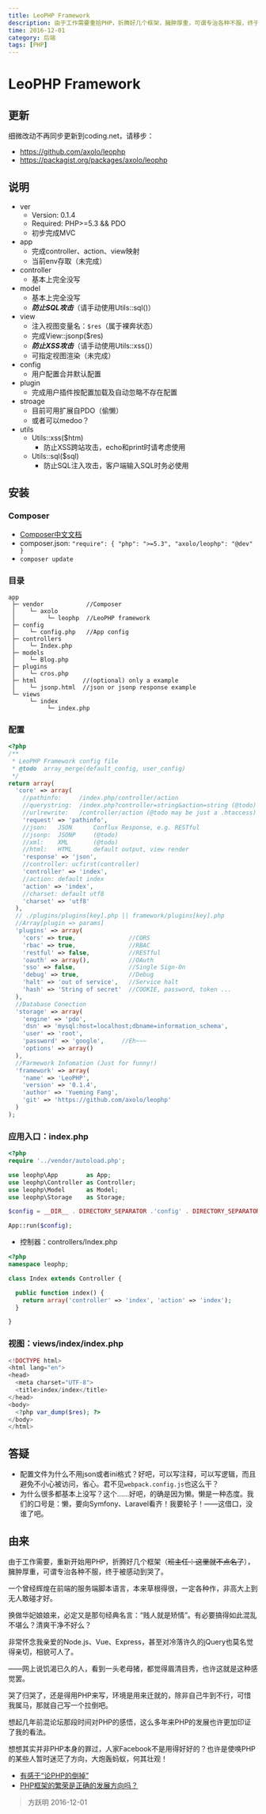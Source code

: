 ```yaml
---
title: LeoPHP Framework
description: 由于工作需要重拾PHP，折腾好几个框架，臃肿厚重，可谓专治各种不服，终于被感动到哭了。
time: 2016-12-01
category: 后端
tags: [PHP]
---
```


# LeoPHP Framework

## 更新

细微改动不再同步更新到coding.net，请移步：

- <https://github.com/axolo/leophp>
- <https://packagist.org/packages/axolo/leophp>

## 说明

- ver
  - Version: 0.1.4
  - Required: PHP>=5.3 && PDO
  - 初步完成MVC
- app
  - 完成controller、action、view映射
  - 当前env存取（未完成）
- controller
  - 基本上完全没写
- model
  - 基本上完全没写
  - ***防止SQL攻击***（请手动使用Utils::sql()）
- view
  - 注入视图变量名：`$res`（属于裸奔状态）
  - 完成View::jsonp($res)
  - ***防止XSS攻击***（请手动使用Utils::xss()）
  - 可指定视图渲染（未完成）
- config
  - 用户配置合并默认配置
- plugin
  - 完成用户插件按配置加载及自动忽略不存在配置
- stroage
  - 目前可用扩展自PDO（偷懒）
  - 或者可以medoo？
- utils
  - Utils::xss($htm)
    - 防止XSS跨站攻击，echo和print时请考虑使用
  - Utils::sql($sql)
    - 防止SQL注入攻击，客户端输入SQL时务必使用

## 安装

### Composer

- [Composer中文文档](http://docs.phpcomposer.com)
- composer.json: `"require": { "php": ">=5.3", "axolo/leophp": "@dev" }`
- `composer update`

### 目录

```
app
 ├─ vendor            //Composer
 │    └─ axolo
 │         └─ leophp  //LeoPHP framework
 ├─ config
 │    └─ config.php   //App config
 ├─ controllers
 │    └─ Index.php
 ├─ models
 │    └─ Blog.php
 ├─ plugins
 │    └─ cros.php
 ├─ html             //(optional) only a example
 │    └─ jsonp.html  //json or jsonp response example
 └─ views
      └─ index
           └─ index.php
```

### 配置

```php
<?php
/**
 * LeoPHP Framework config file
 * @todo  array_merge(default_config, user_config)
 */
return array(
  'core' => array(
    //pathinfo:     /index.php/controller/action
    //querystring:  /index.php?controller=string&action=string (@todo)
    //urlrewrite:   /controller/action (@todo may be just a .htaccess)
    'request' => 'pathinfo',
    //json:   JSON      Conflux Response, e.g. RESTful
    //jsonp:  JSONP     (@todo)
    //xml:    XML       (@todo)
    //html:   HTML      default output, view render
    'response' => 'json',
    //controller: ucfirst(controller)
    'controller' => 'index',
    //action: default index
    'action' => 'index',
    //charset: default utf8
    'charset' => 'utf8'
  ),
  // ./plugins/plugins[key].php || framework/plugins[key].php
  //Array[plugin => params]
  'plugins' => array(
    'cors' => true,               //CORS
    'rbac' => true,               //RBAC
    'restful' => false,           //RESTful
    'oauth' => array(),           //OAuth
    'sso' => false,               //Single Sign-On
    'debug' => true,              //Debug
    'halt' => 'out of service',   //Service halt
    'hash' => 'String of secret'  //COOKIE, password, token ...
  ),
  //Database Conection
  'storage' => array(
    'engine' => 'pdo',
    'dsn' => 'mysql:host=localhost;dbname=information_schema',
    'user' => 'root',
    'password' => 'google',     //Eh~~~
    'options' => array()
  ),
  //Farmework Infomation (Just for funny!)
  'framework' => array(
    'name' => 'LeoPHP',
    'version' => '0.1.4',
    'author' => 'Yueming Fang',
    'git' => 'https://github.com/axolo/leophp'
  )
);
```

### 应用入口：index.php

```php
<?php
require '../vendor/autoload.php';

use leophp\App        as App;
use leophp\Controller as Controller;
use leophp\Model      as Model;
use leophp\Storage    as Storage;

$config = __DIR__ . DIRECTORY_SEPARATOR .'config' . DIRECTORY_SEPARATOR . 'config.php';

App::run($config);
```

- 控制器：controllers/Index.php

```php
<?php
namespace leophp;

class Index extends Controller {

  public function index() {
    return array('controller' => 'index', 'action' => 'index');
  }

}
```

### 视图：views/index/index.php

```php
<!DOCTYPE html>
<html lang="en">
<head>
  <meta charset="UTF-8">
  <title>index/index</title>
</head>
<body>
  <?php var_dump($res); ?>
</body>
</html>
```

## 答疑

- 配置文件为什么不用json或者ini格式？好吧，可以写注释，可以写逻辑，而且避免不小心被访问，省心。君不见`webpack.config.js`也这么干？
- 为什么很多都基本上没写？这个……好吧，的确是因为懒。懒是一种态度。我们的口号是：懒，要向Symfony、Laravel看齐！我要轮子！——这借口，没谁了吧。

## 由来

由于工作需要，重新开始用PHP，折腾好几个框架（~~班主任：这里就不点名了~~），臃肿厚重，可谓专治各种不服，终于被感动到哭了。

一个曾经辉煌在前端的服务端脚本语言，本来草根得很，一定各种作，非高大上到无人敢碰才好。

换做华妃娘娘来，必定又是那句经典名言：“贱人就是矫情”。有必要搞得如此混乱不堪么？清爽干净不好么？

非常怀念我亲爱的Node.js、Vue、Express，甚至对冷落许久的jQuery也莫名觉得亲切，相貌可人了。

——网上说饥渴已久的人，看到一头老母猪，都觉得眉清目秀，也许这就是这种感觉罢。

哭了归哭了，还是得用PHP来写，环境是用来迁就的，除非自己牛到不行，可惜我属马，那就自己写一个拉倒吧。

想起几年前混论坛那段时间对PHP的感悟，这么多年来PHP的发展也许更加印证了我的看法。

想想其实并非PHP本身的罪过，人家Facebook不是用得好好的？也许是使唤PHP的某些人暂时迷茫了方向，大炮轰蚂蚁，何其壮观！

- [有感于“论PHP的倒掉”](http://www.iteye.com/topic/523378)
- [PHP框架的繁荣是正确的发展方向吗？](http://www.iteye.com/topic/319039)

> 方跃明
> 2016-12-01
